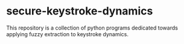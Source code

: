 # secure-keystroke-dynamics
This repository is a collection of python programs dedicated towards applying fuzzy extraction to keystroke dynamics.
